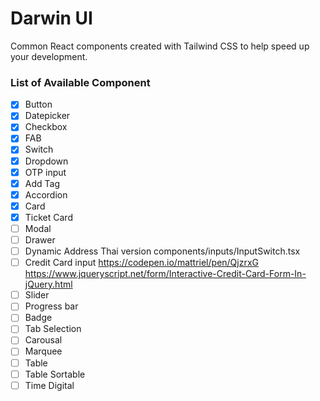 # Darwin UI

Common React components created with Tailwind CSS
to help speed up your development.

### List of Available Component

- [x] Button
- [x] Datepicker
- [x] Checkbox
- [x] FAB
- [x] Switch
- [x] Dropdown
- [x] OTP input
- [x] Add Tag
- [x] Accordion
- [x] Card
- [x] Ticket Card
- [ ] Modal
- [ ] Drawer
- [ ] Dynamic Address Thai version
      components/inputs/InputSwitch.tsx
- [ ] Credit Card input
      https://codepen.io/mattriel/pen/QjzrxG
      https://www.jqueryscript.net/form/Interactive-Credit-Card-Form-In-jQuery.html
- [ ] Slider
- [ ] Progress bar
- [ ] Badge
- [ ] Tab Selection
- [ ] Carousal
- [ ] Marquee
- [ ] Table
- [ ] Table Sortable
- [ ] Time Digital
